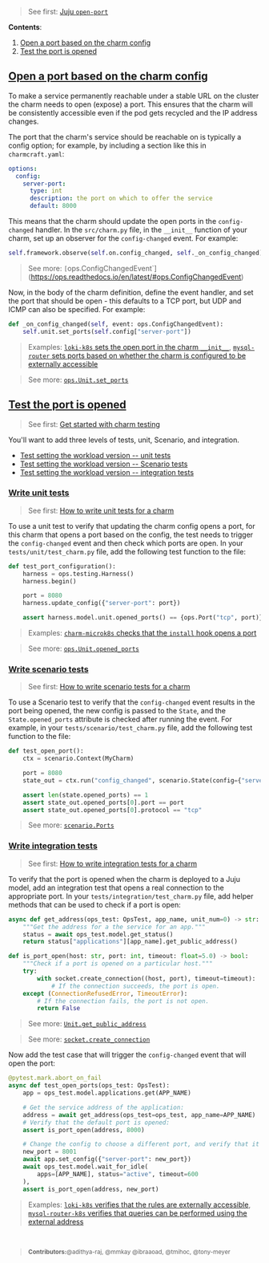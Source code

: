 > See first: [Juju `open-port`](https://juju.is/docs/juju/hook-tool#open-port)

**Contents**:

1. [Open a port based on the charm config](#heading--open-a-port-to-your-charm)
1. [Test the port is opened](#heading--test-the-port-is-opened)

<a href="#heading--heading--open-a-port-to-your-charm"><h2 id="heading--heading--open-a-port-to-your-charm">Open a port based on the charm config</h2></a>

To make a service permanently reachable under a stable URL on the cluster the charm needs to open (expose) a port. This ensures that the charm will be consistently accessible even if the pod gets recycled and the IP address changes.

The port that the charm's service should be reachable on is typically a config option; for example, by including a section like this in `charmcraft.yaml`:

```yaml
options:
  config:
    server-port:
      type: int
      description: the port on which to offer the service
      default: 8000
```

This means that the charm should update the open ports in the `config-changed` handler. In the `src/charm.py` file, in the `__init__` function of your charm, set up an observer for the `config-changed` event. For example:

```python
self.framework.observe(self.on.config_changed, self._on_config_changed)
```

> See more: `[`ops.ConfigChangedEvent`](https://ops.readthedocs.io/en/latest/#ops.ConfigChangedEvent)

Now, in the body of the charm definition, define the event handler, and set the port that should be open - this defaults to a TCP port, but UDP and ICMP can also be specified. For example:

```python
def _on_config_changed(self, event: ops.ConfigChangedEvent):
    self.unit.set_ports(self.config["server-port"])
```

> Examples: [`loki-k8s` sets the open port in the charm `__init__`](https://github.com/canonical/loki-k8s-operator/blob/2e4674d64b692f82ae3dec8f7f1f0745f087827f/src/charm.py#L150), [`mysql-router` sets ports based on whether the charm is configured to be externally accessible](https://github.com/canonical/mysql-router-operator/blob/04c7b3a0ebb6279648bd3f72c5c04b0f7bad1e0c/src/machine_charm.py#L111)

> See more: [`ops.Unit.set_ports`](https://ops.readthedocs.io/en/latest/#ops.Unit.set_ports)

<a href="#heading--test-the-port-is-opened"><h2 id="heading--test-the-port-is-opened">Test the port is opened</h2></a>

> See first: [Get started with charm testing](https://juju.is/docs/sdk/get-started-with-charm-testing)

You'll want to add three levels of tests, unit, Scenario, and integration.

- [Test setting the workload version -- unit tests](#heading--write-unit-tests)
- [Test setting the workload version -- Scenario tests](#heading--write-scenario-tests)
- [Test setting the workload version -- integration tests](#heading--write-integration-tests)

<a href="#heading--write-unit-tests"><h3 id="heading--write-unit-tests">Write unit tests</h3></a>

> See first: [How to write unit tests for a charm](/t/4461)

To use a unit test to verify that updating the charm config opens a port, for this charm that opens a port based on the config, the test needs to trigger the `config-changed` event and then check which ports are open. In your `tests/unit/test_charm.py` file, add the following test function to the file:

```python
def test_port_configuration():
    harness = ops.testing.Harness()
    harness.begin()

    port = 8080
    harness.update_config({"server-port": port})

    assert harness.model.unit.opened_ports() == {ops.Port("tcp", port)}
```

> Examples: [`charm-microk8s` checks that the `install` hook opens a port](https://github.com/canonical/charm-microk8s/blob/1e7fd26e4f85f361a813106325d84bf079cd7b1a/tests/unit/test_charm_control_plane.py#L34)

> See more: [`ops.Unit.opened_ports`](https://ops.readthedocs.io/en/latest/#ops.Unit.opened_ports)

<a href="#heading--write-scenario-tests"><h3 id="heading--write-scenario-tests">Write scenario tests</h3></a>

> See first: [How to write scenario tests for a charm](/t/10585)

To use a Scenario test to verify that the `config-changed` event results in the port being opened, the new config is passed to the `State`, and the `State.opened_ports` attribute is checked after running the event. For example, in your `tests/scenario/test_charm.py` file, add the following test function to the file:

```python
def test_open_port():
    ctx = scenario.Context(MyCharm)

    port = 8080
    state_out = ctx.run("config_changed", scenario.State(config={"server-port": port}))

    assert len(state.opened_ports) == 1
    assert state_out.opened_ports[0].port == port
    assert state_out.opened_ports[0].protocol == "tcp"
```

> See more: [`scenario.Ports`](https://github.com/canonical/ops-scenario/?tab=readme-ov-file#ports)

<a href="#heading--write-integration-tests"><h3 id="heading--write-integration-tests">Write integration tests</h3></a>

> See first: [How to write integration tests for a charm](/t/12734)

To verify that the port is opened when the charm is deployed to a Juju model, add an integration test that opens a real connection to the appropriate port. In your `tests/integration/test_charm.py` file, add helper methods that can be used to check if a port is open:

```python
async def get_address(ops_test: OpsTest, app_name, unit_num=0) -> str:
    """Get the address for a the service for an app."""
    status = await ops_test.model.get_status()
    return status["applications"][app_name].get_public_address()

def is_port_open(host: str, port: int, timeout: float=5.0) -> bool:
    """Check if a port is opened on a particular host."""
    try:
        with socket.create_connection((host, port), timeout=timeout):
            # If the connection succeeds, the port is open.
    except (ConnectionRefusedError, TimeoutError):
        # If the connection fails, the port is not open.
        return False
```

> See more: [`Unit.get_public_address`](https://pythonlibjuju.readthedocs.io/en/latest/api/juju.unit.html#juju.unit.Unit.get_public_address)

> See more: [`socket.create_connection`](https://docs.python.org/3/library/socket.html#socket.create_connection)

Now add the test case that will trigger the `config-changed` event that will open the port:

```python
@pytest.mark.abort_on_fail
async def test_open_ports(ops_test: OpsTest):
    app = ops_test.model.applications.get(APP_NAME)

    # Get the service address of the application:
    address = await get_address(ops_test=ops_test, app_name=APP_NAME)
    # Verify that the default port is opened:
    assert is_port_open(address, 8000)

    # Change the config to choose a different port, and verify that it is opened:
    new_port = 8001
    await app.set_config({"server-port": new_port})
    await ops_test.model.wait_for_idle(
        apps=[APP_NAME], status="active", timeout=600
    ),
    assert is_port_open(address, new_port)
```

> Examples: [`loki-k8s` verifies that the rules are externally accessible](https://github.com/canonical/loki-k8s-operator/blob/2e4674d64b692f82ae3dec8f7f1f0745f087827f/tests/integration/helpers.py#L52), [`mysql-router-k8s` verifies that queries can be performed using the external address](https://github.com/canonical/mysql-router-k8s-operator/blob/bd2f317f1ae49df2df03364250e743aff016b45f/tests/integration/helpers.py#L516)

<br>

> <small>**Contributors:**@adithya-raj, @mmkay @ibraaoad, @tmihoc, @tony-meyer</small>
